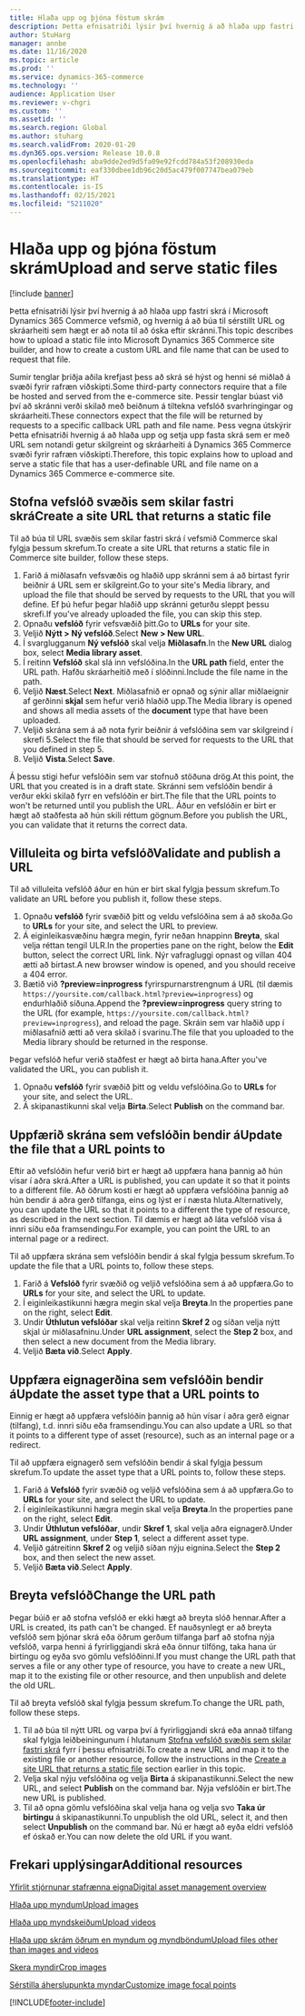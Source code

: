 ```yaml
---
title: Hlaða upp og þjóna föstum skrám
description: Þetta efnisatriði lýsir því hvernig á að hlaða upp fastri skrá í Microsoft Dynamics 365 Commerce vefsmið, og hvernig á að búa til sérstillt URL og skráarheiti sem hægt er að nota til að óska eftir skránni.
author: StuHarg
manager: annbe
ms.date: 11/16/2020
ms.topic: article
ms.prod: ''
ms.service: dynamics-365-commerce
ms.technology: ''
audience: Application User
ms.reviewer: v-chgri
ms.custom: ''
ms.assetid: ''
ms.search.region: Global
ms.author: stuharg
ms.search.validFrom: 2020-01-20
ms.dyn365.ops.version: Release 10.0.8
ms.openlocfilehash: aba9dde2ed9d5fa09e92fcdd784a53f208930eda
ms.sourcegitcommit: eaf330dbee1db96c20d5ac479f007747bea079eb
ms.translationtype: HT
ms.contentlocale: is-IS
ms.lasthandoff: 02/15/2021
ms.locfileid: "5211020"
---
```

# <a name="upload-and-serve-static-files"></a><span data-ttu-id="ae0f3-103">Hlaða upp og þjóna föstum skrám</span><span class="sxs-lookup"><span data-stu-id="ae0f3-103">Upload and serve static files</span></span>

[!include [banner](includes/banner.md)]

<span data-ttu-id="ae0f3-104">Þetta efnisatriði lýsir því hvernig á að hlaða upp fastri skrá í Microsoft Dynamics 365 Commerce vefsmið, og hvernig á að búa til sérstillt URL og skráarheiti sem hægt er að nota til að óska eftir skránni.</span><span class="sxs-lookup"><span data-stu-id="ae0f3-104">This topic describes how to upload a static file into Microsoft Dynamics 365 Commerce site builder, and how to create a custom URL and file name that can be used to request that file.</span></span>

<span data-ttu-id="ae0f3-105">Sumir tenglar þriðja aðila krefjast þess að skrá sé hýst og henni sé miðlað á svæði fyrir rafræn viðskipti.</span><span class="sxs-lookup"><span data-stu-id="ae0f3-105">Some third-party connectors require that a file be hosted and served from the e-commerce site.</span></span> <span data-ttu-id="ae0f3-106">Þessir tenglar búast við því að skránni verði skilað með beiðnum á tiltekna vefslóð svarhringingar og skráarheiti.</span><span class="sxs-lookup"><span data-stu-id="ae0f3-106">These connectors expect that the file will be returned by requests to a specific callback URL path and file name.</span></span> <span data-ttu-id="ae0f3-107">Þess vegna útskýrir Þetta efnisatriði hvernig á að hlaða upp og setja upp fasta skrá sem er með URL sem notandi getur skilgreint og skráarheiti á Dynamics 365 Commerce svæði fyrir rafræn viðskipti.</span><span class="sxs-lookup"><span data-stu-id="ae0f3-107">Therefore, this topic explains how to upload and serve a static file that has a user-definable URL and file name on a Dynamics 365 Commerce e-commerce site.</span></span>

## <a name="create-a-site-url-that-returns-a-static-file"></a><span data-ttu-id="ae0f3-108">Stofna vefslóð svæðis sem skilar fastri skrá</span><span class="sxs-lookup"><span data-stu-id="ae0f3-108">Create a site URL that returns a static file</span></span>

<span data-ttu-id="ae0f3-109">Til að búa til URL svæðis sem skilar fastri skrá í vefsmið Commerce skal fylgja þessum skrefum.</span><span class="sxs-lookup"><span data-stu-id="ae0f3-109">To create a site URL that returns a static file in Commerce site builder, follow these steps.</span></span>

1. <span data-ttu-id="ae0f3-110">Farið á miðlasafn vefsvæðis og hlaðið upp skránni sem á að birtast fyrir beiðnir á URL sem er skilgreint.</span><span class="sxs-lookup"><span data-stu-id="ae0f3-110">Go to your site's Media library, and upload the file that should be served by requests to the URL that you will define.</span></span> <span data-ttu-id="ae0f3-111">Ef þú hefur þegar hlaðið upp skránni geturðu sleppt þessu skrefi.</span><span class="sxs-lookup"><span data-stu-id="ae0f3-111">If you've already uploaded the file, you can skip this step.</span></span>
1. <span data-ttu-id="ae0f3-112">Opnaðu **vefslóð** fyrir vefsvæðið þitt.</span><span class="sxs-lookup"><span data-stu-id="ae0f3-112">Go to **URLs** for your site.</span></span>
1. <span data-ttu-id="ae0f3-113">Veljið **Nýtt \> Ný vefslóð**.</span><span class="sxs-lookup"><span data-stu-id="ae0f3-113">Select **New \> New URL**.</span></span>
1. <span data-ttu-id="ae0f3-114">Í svarglugganum **Ný vefslóð** skal velja **Miðlasafn**.</span><span class="sxs-lookup"><span data-stu-id="ae0f3-114">In the **New URL** dialog box, select **Media library asset**.</span></span>
1. <span data-ttu-id="ae0f3-115">Í reitinn **Vefslóð** skal slá inn vefslóðina.</span><span class="sxs-lookup"><span data-stu-id="ae0f3-115">In the **URL path** field, enter the URL path.</span></span> <span data-ttu-id="ae0f3-116">Hafðu skráarheitið með í slóðinni.</span><span class="sxs-lookup"><span data-stu-id="ae0f3-116">Include the file name in the path.</span></span>
1. <span data-ttu-id="ae0f3-117">Veljið **Næst**.</span><span class="sxs-lookup"><span data-stu-id="ae0f3-117">Select **Next**.</span></span> <span data-ttu-id="ae0f3-118">Miðlasafnið er opnað og sýnir allar miðlaeignir af gerðinni **skjal** sem hefur verið hlaðið upp.</span><span class="sxs-lookup"><span data-stu-id="ae0f3-118">The Media library is opened and shows all media assets of the **document** type that have been uploaded.</span></span>
1. <span data-ttu-id="ae0f3-119">Veljið skrána sem á að nota fyrir beiðnir á vefslóðina sem var skilgreind í skrefi 5.</span><span class="sxs-lookup"><span data-stu-id="ae0f3-119">Select the file that should be served for requests to the URL that you defined in step 5.</span></span>
1. <span data-ttu-id="ae0f3-120">Veljið **Vista**.</span><span class="sxs-lookup"><span data-stu-id="ae0f3-120">Select **Save**.</span></span>

<span data-ttu-id="ae0f3-121">Á þessu stigi hefur vefslóðin sem var stofnuð stöðuna drög.</span><span class="sxs-lookup"><span data-stu-id="ae0f3-121">At this point, the URL that you created is in a draft state.</span></span> <span data-ttu-id="ae0f3-122">Skránni sem vefslóðin bendir á verður ekki skilað fyrr en vefslóðin er birt.</span><span class="sxs-lookup"><span data-stu-id="ae0f3-122">The file that the URL points to won't be returned until you publish the URL.</span></span> <span data-ttu-id="ae0f3-123">Áður en vefslóðin er birt er hægt að staðfesta að hún skili réttum gögnum.</span><span class="sxs-lookup"><span data-stu-id="ae0f3-123">Before you publish the URL, you can validate that it returns the correct data.</span></span>

## <a name="validate-and-publish-a-url"></a><span data-ttu-id="ae0f3-124">Villuleita og birta vefslóð</span><span class="sxs-lookup"><span data-stu-id="ae0f3-124">Validate and publish a URL</span></span>

<span data-ttu-id="ae0f3-125">Til að villuleita vefslóð áður en hún er birt skal fylgja þessum skrefum.</span><span class="sxs-lookup"><span data-stu-id="ae0f3-125">To validate an URL before you publish it, follow these steps.</span></span>

1. <span data-ttu-id="ae0f3-126">Opnaðu **vefslóð** fyrir svæðið þitt og veldu vefslóðina sem á að skoða.</span><span class="sxs-lookup"><span data-stu-id="ae0f3-126">Go to **URLs** for your site, and select the URL to preview.</span></span>
2. <span data-ttu-id="ae0f3-127">Á eiginleikasvæðinu hægra megin, fyrir neðan hnappinn **Breyta**, skal velja réttan tengil ULR.</span><span class="sxs-lookup"><span data-stu-id="ae0f3-127">In the properties pane on the right, below the **Edit** button, select the correct URL link.</span></span> <span data-ttu-id="ae0f3-128">Nýr vafragluggi opnast og villan 404 ætti að birtast.</span><span class="sxs-lookup"><span data-stu-id="ae0f3-128">A new browser window is opened, and you should receive a 404 error.</span></span>
3. <span data-ttu-id="ae0f3-129">Bætið við **?preview=inprogress** fyrirspurnarstrengnum á URL (til dæmis `https://yoursite.com/callback.html?preview=inprogress`) og endurhlaðið síðuna.</span><span class="sxs-lookup"><span data-stu-id="ae0f3-129">Append the **?preview=inprogress** query string to the URL (for example, `https://yoursite.com/callback.html?preview=inprogress`), and reload the page.</span></span> <span data-ttu-id="ae0f3-130">Skráin sem var hlaðið upp í miðlasafnið ætti að vera skilað í svarinu.</span><span class="sxs-lookup"><span data-stu-id="ae0f3-130">The file that you uploaded to the Media library should be returned in the response.</span></span>

<span data-ttu-id="ae0f3-131">Þegar vefslóð hefur verið staðfest er hægt að birta hana.</span><span class="sxs-lookup"><span data-stu-id="ae0f3-131">After you've validated the URL, you can publish it.</span></span>

1. <span data-ttu-id="ae0f3-132">Opnaðu **vefslóð** fyrir svæðið þitt og veldu vefslóðina.</span><span class="sxs-lookup"><span data-stu-id="ae0f3-132">Go to **URLs** for your site, and select the URL.</span></span>
2. <span data-ttu-id="ae0f3-133">Á skipanastikunni skal velja **Birta**.</span><span class="sxs-lookup"><span data-stu-id="ae0f3-133">Select **Publish** on the command bar.</span></span>

## <a name="update-the-file-that-a-url-points-to"></a><span data-ttu-id="ae0f3-134">Uppfærið skrána sem vefslóðin bendir á</span><span class="sxs-lookup"><span data-stu-id="ae0f3-134">Update the file that a URL points to</span></span>

<span data-ttu-id="ae0f3-135">Eftir að vefslóðin hefur verið birt er hægt að uppfæra hana þannig að hún vísar í aðra skrá.</span><span class="sxs-lookup"><span data-stu-id="ae0f3-135">After a URL is published, you can update it so that it points to a different file.</span></span> <span data-ttu-id="ae0f3-136">Að öðrum kosti er hægt að uppfæra vefslóðina þannig að hún bendir á aðra gerð tilfanga, eins og lýst er í næsta hluta.</span><span class="sxs-lookup"><span data-stu-id="ae0f3-136">Alternatively, you can update the URL so that it points to a different the type of resource, as described in the next section.</span></span> <span data-ttu-id="ae0f3-137">Til dæmis er hægt að láta vefslóð vísa á innri síðu eða framsendingu.</span><span class="sxs-lookup"><span data-stu-id="ae0f3-137">For example, you can point the URL to an internal page or a redirect.</span></span>

<span data-ttu-id="ae0f3-138">Til að uppfæra skrána sem vefslóðin bendir á skal fylgja þessum skrefum.</span><span class="sxs-lookup"><span data-stu-id="ae0f3-138">To update the file that a URL points to, follow these steps.</span></span>

1. <span data-ttu-id="ae0f3-139">Farið á **Vefslóð** fyrir svæðið og veljið vefslóðina sem á að uppfæra.</span><span class="sxs-lookup"><span data-stu-id="ae0f3-139">Go to **URLs** for your site, and select the URL to update.</span></span>
1. <span data-ttu-id="ae0f3-140">Í eiginleikastikunni hægra megin skal velja **Breyta**.</span><span class="sxs-lookup"><span data-stu-id="ae0f3-140">In the properties pane on the right, select **Edit**.</span></span>
1. <span data-ttu-id="ae0f3-141">Undir **Úthlutun vefslóðar** skal velja reitinn **Skref 2** og síðan velja nýtt skjal úr miðlasafninu.</span><span class="sxs-lookup"><span data-stu-id="ae0f3-141">Under **URL assignment**, select the **Step 2** box, and then select a new document from the Media library.</span></span>
1. <span data-ttu-id="ae0f3-142">Veljið **Bæta við**.</span><span class="sxs-lookup"><span data-stu-id="ae0f3-142">Select **Apply**.</span></span>

## <a name="update-the-asset-type-that-a-url-points-to"></a><span data-ttu-id="ae0f3-143">Uppfæra eignagerðina sem vefslóðin bendir á</span><span class="sxs-lookup"><span data-stu-id="ae0f3-143">Update the asset type that a URL points to</span></span>

<span data-ttu-id="ae0f3-144">Einnig er hægt að uppfæra vefslóðin þannig að hún vísar í aðra gerð eignar (tilfang), t.d. innri síðu eða framsendingu.</span><span class="sxs-lookup"><span data-stu-id="ae0f3-144">You can also update a URL so that it points to a different type of asset (resource), such as an internal page or a redirect.</span></span>

<span data-ttu-id="ae0f3-145">Til að uppfæra eignagerð sem vefslóðin bendir á skal fylgja þessum skrefum.</span><span class="sxs-lookup"><span data-stu-id="ae0f3-145">To update the asset type that a URL points to, follow these steps.</span></span>

1. <span data-ttu-id="ae0f3-146">Farið á **Vefslóð** fyrir svæðið og veljið vefslóðina sem á að uppfæra.</span><span class="sxs-lookup"><span data-stu-id="ae0f3-146">Go to **URLs** for your site, and select the URL to update.</span></span>
1. <span data-ttu-id="ae0f3-147">Í eiginleikastikunni hægra megin skal velja **Breyta**.</span><span class="sxs-lookup"><span data-stu-id="ae0f3-147">In the properties pane on the right, select **Edit**.</span></span>
1. <span data-ttu-id="ae0f3-148">Undir **Úthlutun vefslóðar**, undir **Skref 1**, skal velja aðra eignagerð.</span><span class="sxs-lookup"><span data-stu-id="ae0f3-148">Under **URL assignment**, under **Step 1**, select a different asset type.</span></span>
1. <span data-ttu-id="ae0f3-149">Veljið gátreitinn **Skref 2** og veljið síðan nýju eignina.</span><span class="sxs-lookup"><span data-stu-id="ae0f3-149">Select the **Step 2** box, and then select the new asset.</span></span>
1. <span data-ttu-id="ae0f3-150">Veljið **Bæta við**.</span><span class="sxs-lookup"><span data-stu-id="ae0f3-150">Select **Apply**.</span></span>

## <a name="change-the-url-path"></a><span data-ttu-id="ae0f3-151">Breyta vefslóð</span><span class="sxs-lookup"><span data-stu-id="ae0f3-151">Change the URL path</span></span>

<span data-ttu-id="ae0f3-152">Þegar búið er að stofna vefslóð er ekki hægt að breyta slóð hennar.</span><span class="sxs-lookup"><span data-stu-id="ae0f3-152">After a URL is created, its path can't be changed.</span></span> <span data-ttu-id="ae0f3-153">Ef nauðsynlegt er að breyta vefslóð sem þjónar skrá eða öðrum gerðum tilfanga þarf að stofna nýja vefslóð, varpa henni á fyrirliggjandi skrá eða önnur tilföng, taka hana úr birtingu og eyða svo gömlu vefslóðinni.</span><span class="sxs-lookup"><span data-stu-id="ae0f3-153">If you must change the URL path that serves a file or any other type of resource, you have to create a new URL, map it to the existing file or other resource, and then unpublish and delete the old URL.</span></span>

<span data-ttu-id="ae0f3-154">Til að breyta vefslóð skal fylgja þessum skrefum.</span><span class="sxs-lookup"><span data-stu-id="ae0f3-154">To change the URL path, follow these steps.</span></span>

1. <span data-ttu-id="ae0f3-155">Til að búa til nýtt URL og varpa því á fyrirliggjandi skrá eða annað tilfang skal fylgja leiðbeiningunum í hlutanum [Stofna vefslóð svæðis sem skilar fastri skrá](#create-a-site-url-that-returns-a-static-file) fyrr í þessu efnisatriði.</span><span class="sxs-lookup"><span data-stu-id="ae0f3-155">To create a new URL and map it to the existing file or another resource, follow the instructions in the [Create a site URL that returns a static file](#create-a-site-url-that-returns-a-static-file) section earlier in this topic.</span></span>
1. <span data-ttu-id="ae0f3-156">Velja skal nýju vefslóðina og velja **Birta** á skipanastikunni.</span><span class="sxs-lookup"><span data-stu-id="ae0f3-156">Select the new URL, and select **Publish** on the command bar.</span></span> <span data-ttu-id="ae0f3-157">Nýja vefslóðin er birt.</span><span class="sxs-lookup"><span data-stu-id="ae0f3-157">The new URL is published.</span></span>
1. <span data-ttu-id="ae0f3-158">Til að opna gömlu vefslóðina skal velja hana og velja svo **Taka úr birtingu** á skipanastikunni.</span><span class="sxs-lookup"><span data-stu-id="ae0f3-158">To unpublish the old URL, select it, and then select **Unpublish** on the command bar.</span></span> <span data-ttu-id="ae0f3-159">Nú er hægt að eyða eldri vefslóð ef óskað er.</span><span class="sxs-lookup"><span data-stu-id="ae0f3-159">You can now delete the old URL if you want.</span></span>

## <a name="additional-resources"></a><span data-ttu-id="ae0f3-160">Frekari upplýsingar</span><span class="sxs-lookup"><span data-stu-id="ae0f3-160">Additional resources</span></span>

[<span data-ttu-id="ae0f3-161">Yfirlit stjórnunar stafrænna eigna</span><span class="sxs-lookup"><span data-stu-id="ae0f3-161">Digital asset management overview</span></span>](dam-overview.md)

[<span data-ttu-id="ae0f3-162">Hlaða upp myndum</span><span class="sxs-lookup"><span data-stu-id="ae0f3-162">Upload images</span></span>](dam-upload-images.md)

[<span data-ttu-id="ae0f3-163">Hlaða upp myndskeiðum</span><span class="sxs-lookup"><span data-stu-id="ae0f3-163">Upload videos</span></span>](dam-upload-video.md)

[<span data-ttu-id="ae0f3-164">Hlaða upp skrám öðrum en myndum og myndböndum</span><span class="sxs-lookup"><span data-stu-id="ae0f3-164">Upload files other than images and videos</span></span>](dam-upload-files.md)

[<span data-ttu-id="ae0f3-165">Skera myndir</span><span class="sxs-lookup"><span data-stu-id="ae0f3-165">Crop images</span></span>](dam-crop-images.md)

[<span data-ttu-id="ae0f3-166">Sérstilla áherslupunkta myndar</span><span class="sxs-lookup"><span data-stu-id="ae0f3-166">Customize image focal points</span></span>](dam-custom-focal-point.md)


[!INCLUDE[footer-include](../includes/footer-banner.md)]